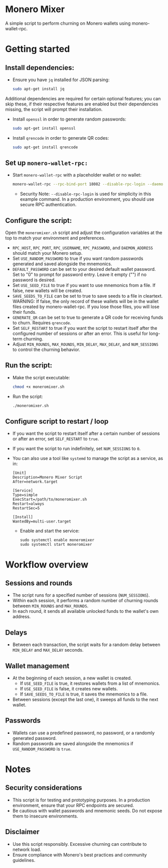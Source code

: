 # Monero Mixer

A simple script to perform churning on Monero wallets using monero-wallet-rpc.

# Getting started
## Install dependencies:

  - Ensure you have `jq` installed for JSON parsing:
    ```bash
    sudo apt-get install jq
    ```

Additional dependencies are required for certain optional features; you can skip these, if their
respective features are enabled but their dependencies missing, the script will prompt their 
installation.

  - Install `openssl` in order to generate random passwords:
    ```bash
    sudo apt-get install openssl
    ```

  - Install `qrencode` in order to generate QR codes:
    ```bash
    sudo apt-get install qrencode
    ```

## Set up `monero-wallet-rpc:`

  - Start `monero-wallet-rpc` with a placeholder wallet or no wallet:
    ```bash
    monero-wallet-rpc --rpc-bind-port 18082 --disable-rpc-login --daemon-address 127.0.0.1:18081
    ```
    - Security Note: `--disable-rpc-login` is used for simplicity in this example command.  In a 
      production environment, you should use secure RPC authentication.

## Configure the script:

Open the `moneromixer.sh` script and adjust the configuration variables at the top to match your
environment and preferences.

  - `RPC_HOST`, `RPC_PORT`, `RPC_USERNAME`, `RPC_PASSWORD`, and `DAEMON_ADDRESS` should match your 
    Monero setup.
  - Set `USE_RANDOM_PASSWORD` to true if you want random passwords generated and saved alongside the
    mnemonics.
  - `DEFAULT_PASSWORD` can be set to your desired default wallet password.  Set to "0" to prompt for
    password entry.  Leave it empty ("") if no password is desired.
  - Set `USE_SEED_FILE` to true if you want to use mnemonics from a file.  If false, new wallets 
    will be created.
  - `SAVE_SEEDS_TO_FILE` can be set to true to save seeds to a file in cleartext.  WARNING: If 
    false, the only record of these wallets will be in the wallet files created by monero-wallet-rpc. 
    If you lose those files, you will lose their funds.
  - `GENERATE_QR` can be set to true to generate a QR code for receiving funds to churn.  Requires 
    `qrencode`.
  - Set `SELF_RESTART` to true if you want the script to restart itself after the configured number
    of sessions or after an error.  This is useful for long-term churning.
  - Adjust `MIN_ROUNDS`, `MAX_ROUNDS`, `MIN_DELAY`, `MAX_DELAY`, and `NUM_SESSIONS` to control the 
    churning behavior.

## Run the script:

  - Make the script executable:
    ```bash
    chmod +x moneromixer.sh
    ```

  - Run the script:
    ```bash
    ./moneromixer.sh
    ```

## Configure script to restart / loop

  - If you want the script to restart itself after a certain number of sessions or after an error, 
    set `SELF_RESTART` to `true`.
  - If you want the script to run indefinitely, set `NUM_SESSIONS` to `0`.
  - You can also use a tool like `systemd` to manage the script as a service, as in:

    ```
    [Unit]
    Description=Monero Mixer Script
    After=network.target
    
    [Service]
    Type=simple
    ExecStart=/path/to/moneromixer.sh
    Restart=always
    RestartSec=5
    
    [Install]
    WantedBy=multi-user.target
    ```

    - Enable and start the service:

      ```
      sudo systemctl enable moneromixer
      sudo systemctl start moneromixer
      ```

# Workflow overview
## Sessions and rounds

  - The script runs for a specified number of sessions (`NUM_SESSIONS`).
  - Within each session, it performs a random number of churning rounds between `MIN_ROUNDS` and 
    `MAX_ROUNDS`.
  - In each round, it sends all available unlocked funds to the wallet's own address.

## Delays
  - Between each transaction, the script waits for a random delay between `MIN_DELAY` and 
    `MAX_DELAY` seconds.

## Wallet management
  - At the beginning of each session, a new wallet is created.
    - If `USE_SEED_FILE` is true, it restores wallets from a list of mnemonics.
    - If `USE_SEED_FILE` is false, it creates new wallets.
    - If `SAVE_SEEDS_TO_FILE` is true, it saves the mnemonics to a file.
  - Between sessions (except the last one), it sweeps all funds to the next wallet.

## Passwords
  - Wallets can use a predefined password, no password, or a randomly generated password.
  - Random passwords are saved alongside the mnemonics if `USE_RANDOM_PASSWORD` is `true`.

# Notes

## Security considerations

- This script is for testing and prototyping purposes.  In a production environment, ensure that 
your RPC endpoints are secured.
- Be cautious with wallet passwords and mnemonic seeds.  Do not expose them to insecure environments.

## Disclaimer

- Use this script responsibly. Excessive churning can contribute to network load.
- Ensure compliance with Monero's best practices and community guidelines.

